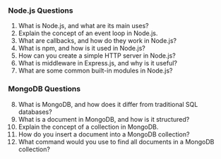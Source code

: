 

### Node.js Questions

1. What is Node.js, and what are its main uses?
2. Explain the concept of an event loop in Node.js.
3. What are callbacks, and how do they work in Node.js?
4. What is npm, and how is it used in Node.js?
5. How can you create a simple HTTP server in Node.js?
6. What is middleware in Express.js, and why is it useful?
7. What are some common built-in modules in Node.js?

### MongoDB Questions

8. What is MongoDB, and how does it differ from traditional SQL databases?
9. What is a document in MongoDB, and how is it structured?
10. Explain the concept of a collection in MongoDB.
11. How do you insert a document into a MongoDB collection?
12. What command would you use to find all documents in a MongoDB collection?